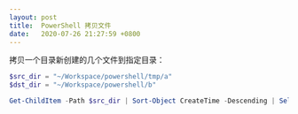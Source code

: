 ```yaml
---
layout: post
title:  PowerShell 拷贝文件
date:   2020-07-26 21:27:59 +0800
---
```


拷贝一个目录新创建的几个文件到指定目录：

```powershell
$src_dir = "~/Workspace/powershell/tmp/a"
$dst_dir = "~/Workspace/powershell/b"

Get-ChildItem -Path $src_dir | Sort-Object CreateTime -Descending | Select-Object -First 3 | Copy-Item -Dest $dst_dir -ea 0
```

